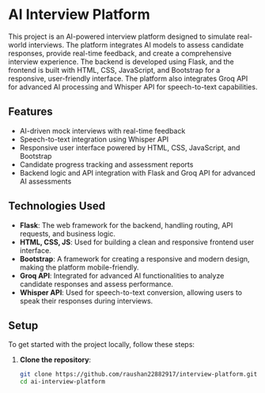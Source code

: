 # AI Interview Platform

This project is an AI-powered interview platform designed to simulate real-world interviews. The platform integrates AI models to assess candidate responses, provide real-time feedback, and create a comprehensive interview experience. The backend is developed using Flask, and the frontend is built with HTML, CSS, JavaScript, and Bootstrap for a responsive, user-friendly interface. The platform also integrates Groq API for advanced AI processing and Whisper API for speech-to-text capabilities.

## Features

- AI-driven mock interviews with real-time feedback
- Speech-to-text integration using Whisper API
- Responsive user interface powered by HTML, CSS, JavaScript, and Bootstrap
- Candidate progress tracking and assessment reports
- Backend logic and API integration with Flask and Groq API for advanced AI assessments

## Technologies Used

- **Flask**: The web framework for the backend, handling routing, API requests, and business logic.
- **HTML, CSS, JS**: Used for building a clean and responsive frontend user interface.
- **Bootstrap**: A framework for creating a responsive and modern design, making the platform mobile-friendly.
- **Groq API**: Integrated for advanced AI functionalities to analyze candidate responses and assess performance.
- **Whisper API**: Used for speech-to-text conversion, allowing users to speak their responses during interviews.
  
## Setup

To get started with the project locally, follow these steps:

1. **Clone the repository**:

   ```bash
   git clone https://github.com/raushan22882917/interview-platform.git
   cd ai-interview-platform
